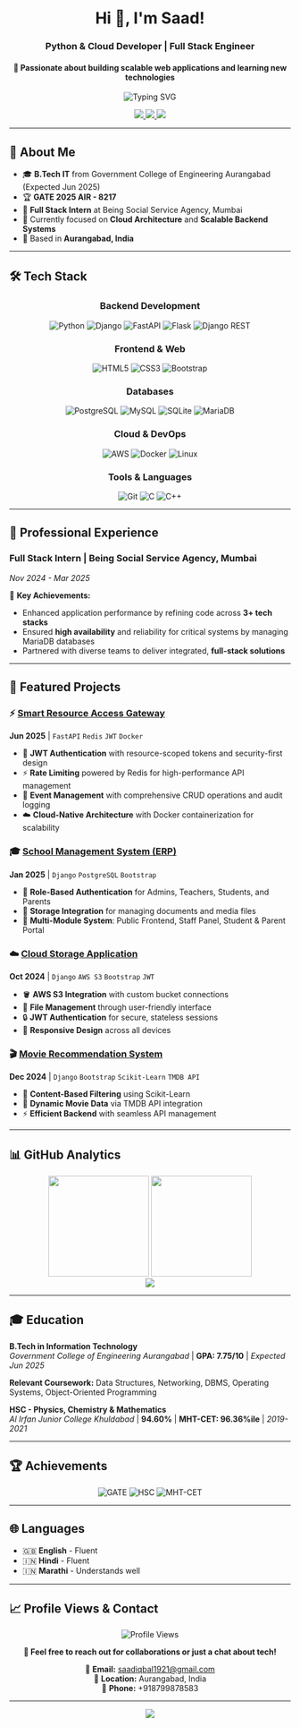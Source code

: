 <h1 align="center">Hi 👋, I'm Saad!</h1>
<h3 align="center">Python & Cloud Developer | Full Stack Engineer</h3>
<h4 align="center">🚀 Passionate about building scalable web applications and learning new technologies</h4>

<p align="center">
  <img src="https://readme-typing-svg.herokuapp.com?font=Fira+Code&pause=1000&color=2E9FFF&center=true&vCenter=true&width=435&lines=Python+%26+Cloud+Developer;Full+Stack+Engineer;Django+%7C+FastAPI+%7C+AWS;Building+Scalable+Applications" alt="Typing SVG" />
</p>

<p align="center">
  <a href="https://linkedin.com/in/saad99" target="_blank">
    <img src="https://img.shields.io/badge/LinkedIn-0077B5?style=for-the-badge&logo=linkedin&logoColor=white">
  </a>
  <a href="mailto:saadiqbal1921@gmail.com" target="_blank">
    <img src="https://img.shields.io/badge/Gmail-D14836?style=for-the-badge&logo=gmail&logoColor=white">
  </a>
  <a href="https://github.com/saad1901" target="_blank">
    <img src="https://img.shields.io/badge/GitHub-100000?style=for-the-badge&logo=github&logoColor=white">
  </a>
</p>

---

## 🎯 About Me

- 🎓 **B.Tech IT** from Government College of Engineering Aurangabad (Expected Jun 2025)
- 🏆 **GATE 2025 AIR - 8217**
- 💼 **Full Stack Intern** at Being Social Service Agency, Mumbai
- 🌱 Currently focused on **Cloud Architecture** and **Scalable Backend Systems**
- 📍 Based in **Aurangabad, India**

---

## 🛠️ Tech Stack

<div align="center">

### **Backend Development**
![Python](https://img.shields.io/badge/Python-3776AB?style=for-the-badge&logo=python&logoColor=white)
![Django](https://img.shields.io/badge/Django-092E20?style=for-the-badge&logo=django&logoColor=white)
![FastAPI](https://img.shields.io/badge/FastAPI-009688?style=for-the-badge&logo=fastapi&logoColor=white)
![Flask](https://img.shields.io/badge/Flask-000000?style=for-the-badge&logo=flask&logoColor=white)
![Django REST](https://img.shields.io/badge/DRF-092E20?style=for-the-badge&logo=django&logoColor=white)

### **Frontend & Web**
![HTML5](https://img.shields.io/badge/HTML5-E34F26?style=for-the-badge&logo=html5&logoColor=white)
![CSS3](https://img.shields.io/badge/CSS3-1572B6?style=for-the-badge&logo=css3&logoColor=white)
![Bootstrap](https://img.shields.io/badge/Bootstrap-563D7C?style=for-the-badge&logo=bootstrap&logoColor=white)

### **Databases**
![PostgreSQL](https://img.shields.io/badge/PostgreSQL-316192?style=for-the-badge&logo=postgresql&logoColor=white)
![MySQL](https://img.shields.io/badge/MySQL-4479A1?style=for-the-badge&logo=mysql&logoColor=white)
![SQLite](https://img.shields.io/badge/SQLite-07405E?style=for-the-badge&logo=sqlite&logoColor=white)
![MariaDB](https://img.shields.io/badge/MariaDB-003545?style=for-the-badge&logo=mariadb&logoColor=white)

### **Cloud & DevOps**
![AWS](https://img.shields.io/badge/AWS-232F3E?style=for-the-badge&logo=amazon-aws&logoColor=white)
![Docker](https://img.shields.io/badge/Docker-2496ED?style=for-the-badge&logo=docker&logoColor=white)
![Linux](https://img.shields.io/badge/Linux-FCC624?style=for-the-badge&logo=linux&logoColor=black)

### **Tools & Languages**
![Git](https://img.shields.io/badge/Git-F05032?style=for-the-badge&logo=git&logoColor=white)
![C](https://img.shields.io/badge/C-00599C?style=for-the-badge&logo=c&logoColor=white)
![C++](https://img.shields.io/badge/C++-00599C?style=for-the-badge&logo=cplusplus&logoColor=white)

</div>

---

## 💼 Professional Experience

### **Full Stack Intern** | Being Social Service Agency, Mumbai
*Nov 2024 - Mar 2025*

🔧 **Key Achievements:**
- Enhanced application performance by refining code across **3+ tech stacks**
- Ensured **high availability** and reliability for critical systems by managing MariaDB databases
- Partnered with diverse teams to deliver integrated, **full-stack solutions**

---

## 🚀 Featured Projects

### ⚡ [Smart Resource Access Gateway](https://github.com/saad1901)
**Jun 2025** | `FastAPI` `Redis` `JWT` `Docker`

- 🔐 **JWT Authentication** with resource-scoped tokens and security-first design
- ⚡ **Rate Limiting** powered by Redis for high-performance API management
- 🎯 **Event Management** with comprehensive CRUD operations and audit logging
- ☁️ **Cloud-Native Architecture** with Docker containerization for scalability

### 🎓 [School Management System (ERP)](https://github.com/saad1901) 
**Jan 2025** | `Django` `PostgreSQL` `Bootstrap`

- 🔐 **Role-Based Authentication** for Admins, Teachers, Students, and Parents
- 📁 **Storage Integration** for managing documents and media files
- 🏫 **Multi-Module System**: Public Frontend, Staff Panel, Student & Parent Portal

### ☁️ [Cloud Storage Application](https://github.com/saad1901)
**Oct 2024** | `Django` `AWS S3` `Bootstrap` `JWT`

- 🪣 **AWS S3 Integration** with custom bucket connections
- 📂 **File Management** through user-friendly interface
- 🔒 **JWT Authentication** for secure, stateless sessions
- 📱 **Responsive Design** across all devices

### 🎬 [Movie Recommendation System](https://github.com/saad1901)
**Dec 2024** | `Django` `Bootstrap` `Scikit-Learn` `TMDB API`

- 🤖 **Content-Based Filtering** using Scikit-Learn
- 🎥 **Dynamic Movie Data** via TMDB API integration
- ⚡ **Efficient Backend** with seamless API management

---

## 📊 GitHub Analytics

<div align="center">
  <img height="180em" src="https://github-readme-stats.vercel.app/api?username=saad1901&show_icons=true&theme=react&hide_border=true&count_private=true&include_all_commits=true" />
  <img height="180em" src="https://github-readme-stats.vercel.app/api/top-langs/?username=saad1901&layout=compact&theme=react&hide_border=true&langs_count=8" />
</div>

<div align="center">
  <img src="https://github-readme-streak-stats.herokuapp.com/?user=saad1901&theme=react&hide_border=true" />
</div>

---

## 🎓 Education

**B.Tech in Information Technology**  
*Government College of Engineering Aurangabad* | **GPA: 7.75/10** | *Expected Jun 2025*

**Relevant Coursework:** Data Structures, Networking, DBMS, Operating Systems, Object-Oriented Programming

**HSC - Physics, Chemistry & Mathematics**  
*Al Irfan Junior College Khuldabad* | **94.60%** | **MHT-CET: 96.36%ile** | *2019-2021*

---

## 🏆 Achievements

<div align="center">

![GATE](https://img.shields.io/badge/GATE_2025-AIR_8217-gold?style=for-the-badge&logo=academic&logoColor=white)
![HSC](https://img.shields.io/badge/HSC-94.60%25-brightgreen?style=for-the-badge&logo=academic&logoColor=white)
![MHT-CET](https://img.shields.io/badge/MHT--CET-96.36%25ile-blue?style=for-the-badge&logo=academic&logoColor=white)

</div>

---

## 🌐 Languages

- 🇬🇧 **English** - Fluent
- 🇮🇳 **Hindi** - Fluent  
- 🇮🇳 **Marathi** - Understands well

---

## 📈 Profile Views & Contact

<div align="center">
  
  ![Profile Views](https://komarev.com/ghpvc/?username=saad1901&color=brightgreen&style=flat-square&label=Profile+Views)
  
  **💬 Feel free to reach out for collaborations or just a chat about tech!**
  
  📧 **Email:** saadiqbal1921@gmail.com  
  📍 **Location:** Aurangabad, India  
  📱 **Phone:** +918799878583
  
</div>

---

<div align="center">
  <img src="https://capsule-render.vercel.app/api?type=waving&color=gradient&height=100&section=footer" />
</div>
